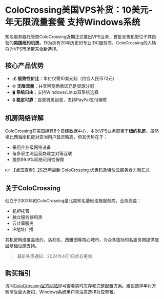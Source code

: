 # ColoCrossing美国VPS补货：10美元-年无限流量套餐 支持Windows系统

知名服务器托管商ColoCrossing近期正式推出VPS业务，首批发售机型位于其自营的**美国纽约机房**。作为拥有20年历史的专业IDC服务商，ColoCrossing的入场将为VPS市场带来全新选择。

## 核心产品优势

- 💰 **极致性价比**：年付仅需10美元起（约合人民币72元）
- 🌐 **无限流量**：共享带宽但承诺充足资源分配
- 🖥️ **系统自由**：支持Windows/Linux双系统选择
- 🔒 **稳定可靠**：自营机房运营，支持PayPal支付保障

## 机房网络详解

ColoCrossing在美国拥有8个自建数据中心，本次VPS业务部署于**纽约机房**。虽然相比西海岸机房对亚洲用户延迟略高，但其优势在于：
- 采用企业级网络设备
- 与多家主流运营商建立对等互联
- 提供99.9%网络可用性保障

👉 [【点击查看】2025年最新 ColoCrossing 优惠码及特价云服务器方案汇总](https://bit.ly/ColoCrossing)

## 关于ColoCrossing

创立于2003年的ColoCrossing是北美知名基础设施服务商，业务涵盖：
- 机柜托管
- 独立服务器租赁
- 云计算服务
- IP地址广播

其机房网络覆盖纽约、洛杉矶、西雅图等核心城市，为众多国际知名服务商提供底层基础设施支持。

> 最新补货通知：2024年4月1日库存更新

## 购买指引

访问[ColoCrossing官方网站](https://bit.ly/ColoCrossing)即可查看实时库存和完整配置方案。建议选择年付方案享受最大折扣，Windows系统用户需注意选择对应套餐。